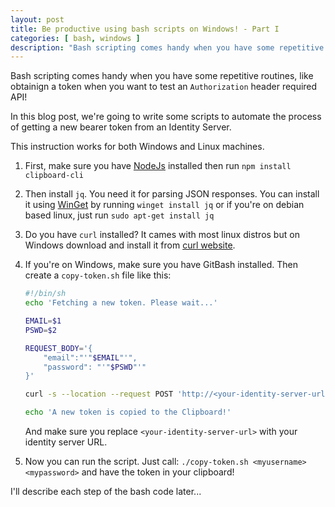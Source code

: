 ```yaml
---
layout: post
title: Be productive using bash scripts on Windows! - Part I
categories: [ bash, windows ]
description: "Bash scripting comes handy when you have some repetitive routines, like obtainign a token when you want to test an `Authorization` header required API! In this blog post, we're going to write some scripts to automate the process of getting a new bearer token from an Identity Server."
---
```


Bash scripting comes handy when you have some repetitive routines, like obtainign a token when you want to test an `Authorization` header required API!

In this blog post, we're going to write some scripts to automate the process of getting a new bearer token from an Identity Server.

This instruction works for both Windows and Linux machines.

1. First, make sure you have [NodeJs](https://nodejs.org/en/download/) installed then run `npm install clipboard-cli`

2. Then install `jq`. You need it for parsing JSON responses. You can install it using [WinGet](https://github.com/microsoft/winget-cli) by running `winget install jq` or if you're on debian based linux, just run `sudo apt-get install jq`

3. Do you have `curl` installed? It cames with most linux distros but on Windows download and install it from [curl website](https://curl.se/windows/).

4. If you're on Windows, make sure you have GitBash installed. Then create a `copy-token.sh` file like this:

    ```sh
    #!/bin/sh
    echo 'Fetching a new token. Please wait...'

    EMAIL=$1
    PSWD=$2

    REQUEST_BODY='{
        "email":"'"$EMAIL"'",
        "password": "'"$PSWD"'"
    }'

    curl -s --location --request POST 'http://<your-identity-server-url>/api/v1/account/token' --header 'Content-Type: application/json' --data-raw "$REQUEST_BODY" | jq -j .result.access_token | awk '{print "Bearer "$1}' | clipboard

    echo 'A new token is copied to the Clipboard!'
    ```

    And make sure you replace `<your-identity-server-url>` with your identity server URL.

5. Now you can run the script. Just call: `./copy-token.sh <myusername> <mypassword>` and have the token in your clipboard!

I'll describe each step of the bash code later...